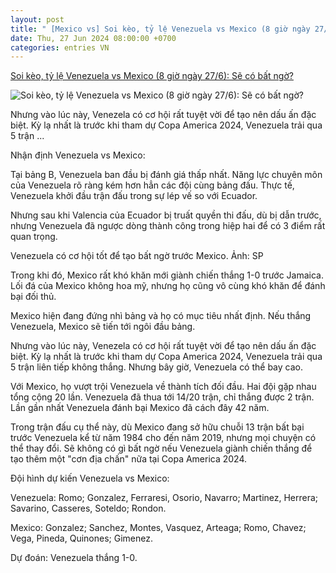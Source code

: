 ```yaml
---
layout: post
title: " [Mexico vs] Soi kèo, tỷ lệ Venezuela vs Mexico (8 giờ ngày 27/6): Sẽ có bất ngờ?"
date: Thu, 27 Jun 2024 08:00:00 +0700
categories: entries VN
---
```

[Soi kèo, tỷ lệ Venezuela vs Mexico (8 giờ ngày 27/6): Sẽ có bất ngờ?](https://danviet.vn/soi-keo-ty-le-venezuela-vs-mexico-8-gio-ngay-27-6-se-co-bat-ngo-20240627034804129.htm)

![Soi kèo, tỷ lệ Venezuela vs Mexico (8 giờ ngày 27/6): Sẽ có bất ngờ?](https://danviet.mediacdn.vn/zoom/600_315/296231569849192448/2024/6/26/mexico1-17194344990591109599176-0-0-463-885-crop-1719434504041938593583.jpg)

Nhưng vào lúc này, Venezela có cơ hội rất tuyệt vời để tạo nên dấu ấn đặc biệt. Kỳ lạ nhất là trước khi tham dự Copa America 2024, Venezuela trải qua 5 trận ...

Nhận định Venezuela vs Mexico:

Tại bảng B, Venezuela ban đầu bị đánh giá thấp nhất. Năng lực chuyên môn của Venezuela rõ ràng kém hơn hẳn các đội cùng bảng đấu. Thực tế, Venezuela khởi đầu trận đấu trong sự lép vế so với Ecuador.

Nhưng sau khi Valencia của Ecuador bị truất quyền thi đấu, dù bị dẫn trước, nhưng Venezuela đã ngược dòng thành công trong hiệp hai để có 3 điểm rất quan trọng.

Venezuela có cơ hội tốt để tạo bất ngờ trước Mexico. Ảnh: SP

Trong khi đó, Mexico rất khó khăn mới giành chiến thắng 1-0 trước Jamaica. Lối đá của Mexico không hoa mỹ, nhưng họ cũng vô cùng khó khăn để đánh bại đối thủ.

Mexico hiện đang đứng nhì bảng và họ có mục tiêu nhất định. Nếu thắng Venezuela, Mexico sẽ tiến tới ngôi đầu bảng.

Nhưng vào lúc này, Venezela có cơ hội rất tuyệt vời để tạo nên dấu ấn đặc biệt. Kỳ lạ nhất là trước khi tham dự Copa America 2024, Venezuela trải qua 5 trận liên tiếp không thắng. Nhưng bây giờ, Venezuela có thể bay cao.

Với Mexico, họ vượt trội Venezuela về thành tích đối đầu. Hai đội gặp nhau tổng cộng 20 lần. Venezuela đã thua tới 14/20 trận, chỉ thắng được 2 trận. Lần gần nhất Venezuela đánh bại Mexico đã cách đây 42 năm.

Trong trận đấu cụ thể này, dù Mexico đang sở hữu chuỗi 13 trận bất bại trước Venezuela kể từ năm 1984 cho đến năm 2019, nhưng mọi chuyện có thể thay đổi. Sẽ không có gì bất ngờ nếu Venezuela giành chiến thắng để tạo thêm một "cơn địa chấn" nữa tại Copa America 2024.

Đội hình dự kiến Venezuela vs Mexico:

Venezuela: Romo; Gonzalez, Ferraresi, Osorio, Navarro; Martinez, Herrera; Savarino, Casseres, Soteldo; Rondon.

Mexico: Gonzalez; Sanchez, Montes, Vasquez, Arteaga; Romo, Chavez; Vega, Pineda, Quinones; Gimenez.

Dự đoán: Venezuela thắng 1-0.

